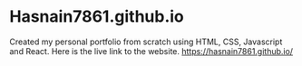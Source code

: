 # Hasnain7861.github.io
Created my personal portfolio from scratch using HTML, CSS, Javascript and React. Here is the live link to the website.
https://hasnain7861.github.io/
